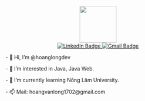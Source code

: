 
<div id="header" align="center">
  <img src="https://media.giphy.com/media/M9gbBd9nbDrOTu1Mqx/giphy.gif" width="100"/>
</div>
<div id="badges" align="center">
  <a href="https://www.linkedin.com/in/longhv">
    <img src="https://img.shields.io/badge/LinkedIn-blue?style=for-the-badge&logo=linkedin&logoColor=white" alt="LinkedIn Badge"/>
  </a>
  <a href="mailto:hoangvanlong1702@gmail.com">
    <img src="https://img.shields.io/badge/Gmail-red?style=for-the-badge&logo=gmail&logoColor=white" alt="Gmail Badge"/>
  </a>
</div>
<p>- 👋 Hi, I’m @hoanglongdev</p>
<p>- 👀 I’m interested in Java, Java Web.</p>
<p>- 🌱 I’m currently learning Nông Lâm University.</p>
<p>- 📫 Mail: hoangvanlong1702@gmail.com</p>
